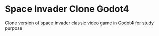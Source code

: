 # Space Invader Clone Godot4
 Clone version of space invader classic video game in Godot4 for study purpose
